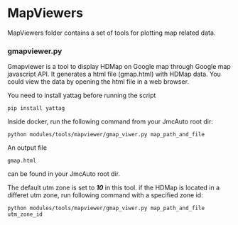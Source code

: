 # MapViewers

MapViewers folder contains a set of tools for plotting map related data.  

### gmapviewer.py

Gmapviewer is a tool to display HDMap on Google map through Google map javascript API. It generates a html file (gmap.html) with HDMap data. You could view the data by opening the html file in a web browser.

You need to install yattag before running the script

```
pip install yattag 
```

Inside docker, run the following command from your JmcAuto root dir:

```
python modules/tools/mapviewer/gmap_viwer.py map_path_and_file
```

An output file 

```
gmap.html
```

can be found in your JmcAuto root dir.

The default utm zone is set to ***10*** in this tool. if the HDMap is located in a differet utm zone, run following command with a specified zone id:

```
python modules/tools/mapviewer/gmap_viwer.py map_path_and_file utm_zone_id
```

